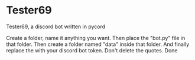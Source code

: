 # Tester69
Tester69, a discord bot written in pycord

Create a folder, name it anything you want.
Then place the "bot.py" file in that folder.
Then create a folder named "data" inside that folder.
And finally replace the <Your bot token> with your discord bot token. Don't delete the quotes.
Done
